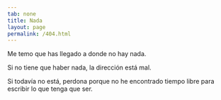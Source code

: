 ```yaml
---
tab: none
title: Nada
layout: page
permalink: /404.html
---
```


Me temo que has llegado a donde no hay nada.

Si no tiene que haber nada, la dirección está mal.

Si todavía no está, perdona porque no he encontrado tiempo libre para escribir lo que tenga que ser.
